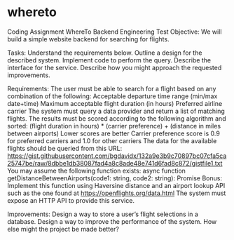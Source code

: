# whereto
Coding Assignment
WhereTo Backend Engineering Test
Objective:
We will build a simple website backend for searching for flights.

Tasks:
Understand the requirements below.
Outline a design for the described system.
Implement code to perform the query. 
Describe the interface for the service.
Describe how you might approach the requested improvements.

Requirements:
The user must be able to search for a flight based on any combination of the following:
Acceptable departure time range (min/max date+time)
Maximum acceptable flight duration (in hours)
Preferred airline carrier
The system must query a data provider and return a list of matching flights.
The results must be scored according to the following algorithm and sorted:
(flight duration in hours) * (carrier preference) + (distance in miles between airports)
Lower scores are better
Carrier preference score is 0.9 for preferred carriers and 1.0 for other carriers
The data for the available flights should be queried from this URL: https://gist.githubusercontent.com/bgdavidx/132a9e3b9c70897bc07cfa5ca25747be/raw/8dbbe1db38087fad4a8c8ade48e741d6fad8c872/gistfile1.txt
You may assume the following function exists:
async function getDistanceBetweenAirports(code1: string, code2: string): Promise<number>
Bonus: Implement this function using Haversine distance and an airport lookup API such as the one found at https://openflights.org/data.html
The system must expose an HTTP API to provide this service.

Improvements:
Design a way to store a user’s flight selections in a database.
Design a way to improve the performance of the system.
How else might the project be made better?

